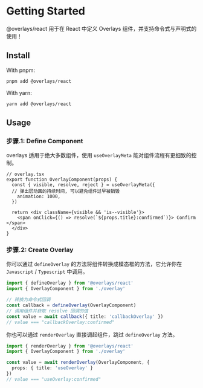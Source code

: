 # Getting Started

@overlays/react 用于在 React 中定义 Overlays 组件，并支持命令式与声明式的使用！

## Install

With pnpm: 
```sh
pnpm add @overlays/react
```

With yarn:
```sh
yarn add @overlays/react
```

## Usage

### 步骤.1: Define Component

overlays 适用于绝大多数组件，使用 `useOverlayMeta` 能对组件流程有更细致的控制。

```tsx
// overlay.tsx
export function OverlayComponent(props) {
  const { visible, resolve, reject } = useOverlayMeta({
  // 弹出层动画的持续时间, 可以避免组件过早被销毁
    animation: 1000,
  })

  return <div className={visible && 'is--visible'}>
    <span onClick={() => resolve(`${props.title}:confirmed`)}> Confirm </span>
  </div>
}
```

### 步骤.2: Create Overlay

你可以通过 `defineOverlay` 的方法将组件转换成模态框的方法，它允许你在 `Javascript` / `Typescript` 中调用。

```ts
import { defineOverlay } from '@overlays/react'
import { OverlayComponent } from './overlay'

// 转换为命令式回调
const callback = defineOverlay(OverlayComponent)
// 调用组件并获取 resolve 回调的值
const value = await callback({ title: 'callbackOverlay' })
// value === "callbackOverlay:confirmed"
```

你也可以通过 `renderOverlay` 直接调起组件，跳过 `defineOverlay` 方法。

```ts
import { renderOverlay } from '@overlays/react'
import { OverlayComponent } from './overlay'

const value = await renderOverlay(OverlayComponent, {
  props: { title: 'useOverlay' }
})
// value === "useOverlay:confirmed"
```
